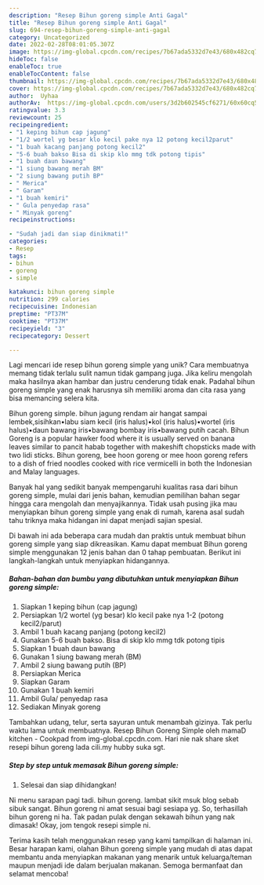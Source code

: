 ```yaml
---
description: "Resep Bihun goreng simple Anti Gagal"
title: "Resep Bihun goreng simple Anti Gagal"
slug: 694-resep-bihun-goreng-simple-anti-gagal
category: Uncategorized
date: 2022-02-28T08:01:05.307Z
image: https://img-global.cpcdn.com/recipes/7b67ada5332d7e43/680x482cq70/bihun-goreng-simple-foto-resep-utama.jpg
hideToc: false
enableToc: true
enableTocContent: false
thumbnail: https://img-global.cpcdn.com/recipes/7b67ada5332d7e43/680x482cq70/bihun-goreng-simple-foto-resep-utama.jpg
cover: https://img-global.cpcdn.com/recipes/7b67ada5332d7e43/680x482cq70/bihun-goreng-simple-foto-resep-utama.jpg
author:  Uyhaa
authorAv:  https://img-global.cpcdn.com/users/3d2b602545cf6271/60x60cq50/avatar.jpg
ratingvalue: 3.3
reviewcount: 25
recipeingredient:
- "1 keping bihun cap jagung"
- "1/2 wortel yg besar klo kecil pake nya 12 potong kecil2parut"
- "1 buah kacang panjang potong kecil2"
- "5-6 buah bakso Bisa di skip klo mmg tdk potong tipis"
- "1 buah daun bawang"
- "1 siung bawang merah BM"
- "2 siung bawang putih BP"
- " Merica"
- " Garam"
- "1 buah kemiri"
- " Gula penyedap rasa"
- " Minyak goreng"
recipeinstructions:

- "Sudah jadi dan siap dinikmati!"
categories:
- Resep
tags:
- bihun
- goreng
- simple

katakunci: bihun goreng simple 
nutrition: 299 calories
recipecuisine: Indonesian
preptime: "PT37M"
cooktime: "PT37M"
recipeyield: "3"
recipecategory: Dessert

---
```



Lagi mencari ide resep bihun goreng simple yang unik? Cara membuatnya memang tidak terlalu sulit namun tidak gampang juga. Jika keliru mengolah maka hasilnya akan hambar dan justru cenderung tidak enak. Padahal bihun goreng simple yang enak harusnya sih memiliki aroma dan cita rasa yang bisa memancing selera kita.


Bihun goreng simple. bihun jagung rendam air hangat sampai lembek,sisihkan•labu siam kecil (iris halus)•kol (iris halus)•wortel (iris halus)•daun bawang iris•bawang bombay iris•bawang putih cacah. Bihun Goreng is a popular hawker food where it is usually served on banana leaves similar to pancit habab together with makeshift chopsticks made with two lidi sticks. Bihun goreng, bee hoon goreng or mee hoon goreng refers to a dish of fried noodles cooked with rice vermicelli in both the Indonesian and Malay languages.

Banyak hal yang sedikit banyak mempengaruhi kualitas rasa dari bihun goreng simple, mulai dari jenis bahan, kemudian pemilihan bahan segar hingga cara mengolah dan menyajikannya. Tidak usah pusing jika mau menyiapkan bihun goreng simple yang enak di rumah, karena asal sudah tahu triknya maka hidangan ini dapat menjadi sajian spesial.


Di bawah ini ada beberapa cara mudah dan praktis untuk membuat bihun goreng simple yang siap dikreasikan. Kamu dapat membuat Bihun goreng simple menggunakan 12 jenis bahan dan 0 tahap pembuatan. Berikut ini langkah-langkah untuk menyiapkan hidangannya.

<!--inarticleads1-->

##### Bahan-bahan dan bumbu yang dibutuhkan untuk menyiapkan Bihun goreng simple:

1. Siapkan 1 keping bihun (cap jagung)
1. Persiapkan 1/2 wortel (yg besar) klo kecil pake nya 1-2 (potong kecil2/parut)
1. Ambil 1 buah kacang panjang (potong kecil2)
1. Gunakan 5-6 buah bakso. Bisa di skip klo mmg tdk potong tipis
1. Siapkan 1 buah daun bawang
1. Gunakan 1 siung bawang merah (BM)
1. Ambil 2 siung bawang putih (BP)
1. Persiapkan  Merica
1. Siapkan  Garam
1. Gunakan 1 buah kemiri
1. Ambil  Gula/ penyedap rasa
1. Sediakan  Minyak goreng


Tambahkan udang, telur, serta sayuran untuk menambah gizinya. Tak perlu waktu lama untuk membuatnya. Resep Bihun Goreng Simple oleh mamaD kitchen - Cookpad from img-global.cpcdn.com. Hari nie nak share sket resepi bihun goreng lada cili.my hubby suka sgt. 

<!--inarticleads2-->

##### Step by step untuk memasak Bihun goreng simple:


1. Selesai dan siap dihidangkan!

Ni menu sarapan pagi tadi. bihun goreng. lambat sikit msuk blog sebab sibuk sangat. Bihun goreng ni amat sesuai bagi sesiapa yg. So, terhasillah bihun goreng ni ha. Tak padan pulak dengan sekawah bihun yang nak dimasak! Okay, jom tengok resepi simple ni. 

Terima kasih telah menggunakan resep yang kami tampilkan di halaman ini. Besar harapan kami, olahan Bihun goreng simple yang mudah di atas dapat membantu anda menyiapkan makanan yang menarik untuk keluarga/teman maupun menjadi ide dalam berjualan makanan. Semoga bermanfaat dan selamat mencoba!
